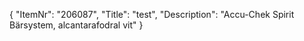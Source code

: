 {
  "ItemNr": "206087",
  "Title": "test",
  "Description": "Accu-Chek Spirit Bärsystem, alcantarafodral vit"
}